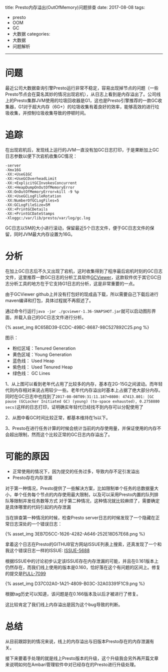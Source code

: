 title: Presto内存溢出(OutOfMemory)问题排查
date: 2017-08-08
tags:
 - presto
 - OOM
 - GC
 - 大数据
categories:
 - 大数据
 - 问题解析
---

# 问题

最近公司大数据查询引擎Presto运行非常不稳定，容易出现掉节点的问题（一些Presto节点会在莫名其妙的情况出现宕机），从日志上看到是内存溢出了。公司线上的Presto集群JVM使用的垃圾回收器是G1，这也是Presto引擎推荐的一款GC收集器，G1对于超大内存（6G+）的垃圾收集有着良好的效率，能够高效的进行垃圾收集，并控制垃圾收集导致的停顿时间。

<!-- more -->

# 追踪

在出现宕机后，发现线上运行的JVM一直没有加GC日志打印，于是果断加上GC日志参数以便下次宕机收集GC情况：

```
-server
-Xmx16G
-XX:+UseG1GC
-XX:+UseGCOverheadLimit
-XX:+ExplicitGCInvokesConcurrent
-XX:+HeapDumpOnOutOfMemoryError
-XX:OnOutOfMemoryError=kill -9 %p
-XX:+UseGCLogFileRotation
-XX:NumberOfGCLogFiles=5
-XX:GCLogFileSize=5M
-XX:+PrintGCDetails
-XX:+PrintGCDateStamps
-Xloggc:/var/lib/presto/var/log/gc.log
```
GC日志以5M的大小进行滚动，保留最近5个日志文件，便于GC日志文件的保留，同时JVM最大内存设置为16G。

# 分析

在加上GC日志后不久又出现了宕机，这时收集得到了程序最后宕机时刻的GC日志文件，这里推荐一款GC日志的分析工具软件[GCViewer](https://github.com/chewiebug/GCViewer)，这款软件优于其它GC日志分析工具的地方在于它支持G1日志的分析，这是非常重要的一点。

由于GCViewer github上并没有打包好的现成品下载，所以需要自己下载后进行maven编译和打包，具体过程就不再叙述了。

通过命令行运行`java -jar ./gcviewer-1.36-SNAPSHOT.jar`就可以启动图形界面，并载入自己的GC日志文件进行分析。

{% asset_img 8C65BD39-ECDC-49BC-8687-98C527892C25.png %}

图示：
 - 粉红区域：Tenured Generation
 - 黄色区域：Young Generation
 - 蓝色线：  Used Heap
 - 紫色线：  Used Tenured Heap
 - 绿色线：  GC Lines

1、从上图可以看到老年代占用了比较多的内存，基本在2G-15G之间波动。而年轻代则内存相对来说占用较少一些。老年代内存溢出时基本上占据了绝大部分内存。同时在GC日志中也找到了`2017-08-08T09:31:11.187+0800: 47413.801: [GC pause (GCLocker Initiated GC) (young) (to-space exhausted), 0.2758880 secs]`这样的日志打印，证明确实年轻代已经找不到内存可以分配使用了

2、从图中看GC时间比较正常，都基本维持在1s以下。

3、Presto在进行任务计算的时候会统计当前的内存使用量，并保证使用的内存不会超出限制，然而这个比较正常的GC日志内存溢出了。

# 可能的原因

 - 正常使用的情况下，因为提交的任务过多，导致内存不足引发溢出
 - Presto存在内存泄漏

对于第一种情况，Presto提供了一些解决方案，比如限制单个任务的总数据量大小，单个任务每个节点的内存使用最大限制，以及可以采用Presto内置的队列排队等限制并发任务数等方式
对于第二种情况，这种情况就比较麻烦了，需要确定是具体哪里的代码引起的内存泄漏

当在排查第一种情况的时候，检查Presto server日志的时候发现了一个隐藏在正常日志深处的一个错误日志：

{% asset_img 3EB7D5CC-1626-4282-A646-252E18D57E68.png %}

拿着这个日志在Presto的GITHUB官方网站ISSUE列表上搜索，还真发现了一个和我这个错误日志一样的ISSUE: [ISSUE-5688](https://github.com/prestodb/presto/issues/5688)

根据ISSUE中的讨论初步认定该ISSUE存在内存泄漏的可能，并且在0.161版本上仍然存在，而我们线上使用的版本是0.160，恰好落在这个有问题的区间上。修复的提交是[PULL-7099](https://github.com/prestodb/presto/pull/7099)

{% asset_img D37C02A0-1A21-4809-B03C-32A03391F1C9.png %}

根据tag历史可以知道，该问题是在0.166版本及以后才被进行了修复。

这比较肯定了我们线上内存溢出是因为这个bug导致的判断。

# 总结

从目前跟踪到的情况来说，线上的内存溢出与旧版本Presto存在的内存泄漏有关。

接下来要着手处理的就是线上Presto版本的升级，这个升级我会另外再开篇文章来说明如何在Ambari管理软件中对已经存在的Presto进行升级处理。

